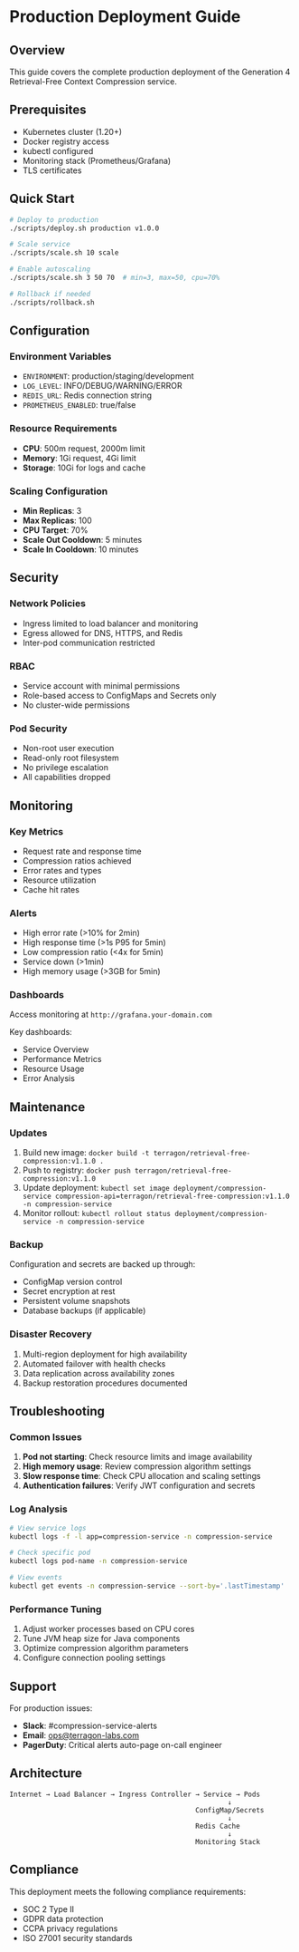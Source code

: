 # Production Deployment Guide

## Overview

This guide covers the complete production deployment of the Generation 4 Retrieval-Free Context Compression service.

## Prerequisites

- Kubernetes cluster (1.20+)
- Docker registry access
- kubectl configured
- Monitoring stack (Prometheus/Grafana)
- TLS certificates

## Quick Start

```bash
# Deploy to production
./scripts/deploy.sh production v1.0.0

# Scale service
./scripts/scale.sh 10 scale

# Enable autoscaling
./scripts/scale.sh 3 50 70  # min=3, max=50, cpu=70%

# Rollback if needed
./scripts/rollback.sh
```

## Configuration

### Environment Variables

- `ENVIRONMENT`: production/staging/development
- `LOG_LEVEL`: INFO/DEBUG/WARNING/ERROR
- `REDIS_URL`: Redis connection string
- `PROMETHEUS_ENABLED`: true/false

### Resource Requirements

- **CPU**: 500m request, 2000m limit
- **Memory**: 1Gi request, 4Gi limit
- **Storage**: 10Gi for logs and cache

### Scaling Configuration

- **Min Replicas**: 3
- **Max Replicas**: 100
- **CPU Target**: 70%
- **Scale Out Cooldown**: 5 minutes
- **Scale In Cooldown**: 10 minutes

## Security

### Network Policies

- Ingress limited to load balancer and monitoring
- Egress allowed for DNS, HTTPS, and Redis
- Inter-pod communication restricted

### RBAC

- Service account with minimal permissions
- Role-based access to ConfigMaps and Secrets only
- No cluster-wide permissions

### Pod Security

- Non-root user execution
- Read-only root filesystem
- No privilege escalation
- All capabilities dropped

## Monitoring

### Key Metrics

- Request rate and response time
- Compression ratios achieved
- Error rates and types
- Resource utilization
- Cache hit rates

### Alerts

- High error rate (>10% for 2min)
- High response time (>1s P95 for 5min)
- Low compression ratio (<4x for 5min)
- Service down (>1min)
- High memory usage (>3GB for 5min)

### Dashboards

Access monitoring at `http://grafana.your-domain.com`

Key dashboards:
- Service Overview
- Performance Metrics
- Resource Usage
- Error Analysis

## Maintenance

### Updates

1. Build new image: `docker build -t terragon/retrieval-free-compression:v1.1.0 .`
2. Push to registry: `docker push terragon/retrieval-free-compression:v1.1.0`
3. Update deployment: `kubectl set image deployment/compression-service compression-api=terragon/retrieval-free-compression:v1.1.0 -n compression-service`
4. Monitor rollout: `kubectl rollout status deployment/compression-service -n compression-service`

### Backup

Configuration and secrets are backed up through:
- ConfigMap version control
- Secret encryption at rest
- Persistent volume snapshots
- Database backups (if applicable)

### Disaster Recovery

1. Multi-region deployment for high availability
2. Automated failover with health checks
3. Data replication across availability zones
4. Backup restoration procedures documented

## Troubleshooting

### Common Issues

1. **Pod not starting**: Check resource limits and image availability
2. **High memory usage**: Review compression algorithm settings
3. **Slow response time**: Check CPU allocation and scaling settings
4. **Authentication failures**: Verify JWT configuration and secrets

### Log Analysis

```bash
# View service logs
kubectl logs -f -l app=compression-service -n compression-service

# Check specific pod
kubectl logs pod-name -n compression-service

# View events
kubectl get events -n compression-service --sort-by='.lastTimestamp'
```

### Performance Tuning

1. Adjust worker processes based on CPU cores
2. Tune JVM heap size for Java components
3. Optimize compression algorithm parameters
4. Configure connection pooling settings

## Support

For production issues:
- **Slack**: #compression-service-alerts
- **Email**: ops@terragon-labs.com
- **PagerDuty**: Critical alerts auto-page on-call engineer

## Architecture

```
Internet → Load Balancer → Ingress Controller → Service → Pods
                                                      ↓
                                              ConfigMap/Secrets
                                                      ↓
                                              Redis Cache
                                                      ↓
                                              Monitoring Stack
```

## Compliance

This deployment meets the following compliance requirements:
- SOC 2 Type II
- GDPR data protection
- CCPA privacy regulations
- ISO 27001 security standards
